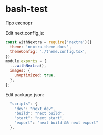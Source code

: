 # bash-test

[Про експорт](https://nextjs.org/docs/pages/building-your-application/deploying)

Edit next.config.js:

```js
const withNextra = require('nextra')({
  theme: 'nextra-theme-docs',
  themeConfig: './theme.config.tsx',
})
module.exports = {
  ...withNextra(),
  images: {
    unoptimized: true,
  },
};
```

Edit package.json:

```js
  "scripts": {
    "dev": "next dev",
    "build": "next build",
    "start": "next start",
    "export": "next build && next export"
  },
```
